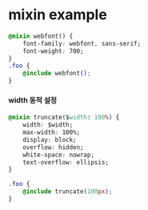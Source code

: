 # mixin example

```css
@mixin webfont() {
    font-family: webfont, sans-serif;
    font-weight: 700;
}
.foo {
    @include webfont();
}
```

#### width 동적 설정

```css
@mixin truncate($width: 100%) {
    width: $width;
    max-width: 100%;
    display: block;
    overflow: hidden;
    white-space: nowrap;
    text-overflow: ellipsis;
}

.foo {
    @include truncate(100px);
}
```



